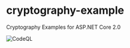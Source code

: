 # cryptography-example
Cryptography Examples for ASP.NET Core 2.0

![CodeQL](https://github.com/nityan/cryptography-example/workflows/CodeQL/badge.svg)
